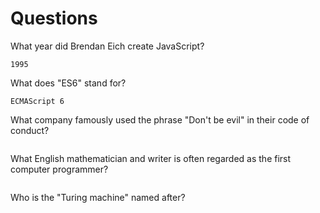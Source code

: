 # Questions

What year did Brendan Eich create JavaScript?

```
1995

```

What does "ES6" stand for?

```
ECMAScript 6
```

What company famously used the phrase "Don't be evil" in their code of conduct?

```

```

What English mathematician and writer is often regarded as the first computer programmer?

```

```

Who is the "Turing machine" named after?

```

```
